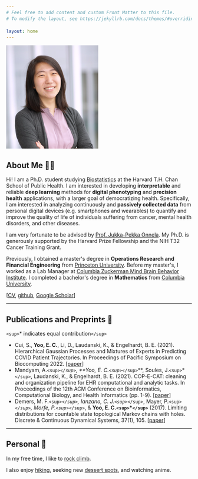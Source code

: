 ```yaml
---
# Feel free to add content and custom Front Matter to this file.
# To modify the layout, see https://jekyllrb.com/docs/themes/#overriding-theme-defaults

layout: home
---
```

<img src="/pics/profile.PNG" width="250"/>

## About Me 👩‍🔬

Hi! I am a Ph.D. student studying [Biostatistics](https://hsph.harvard.edu/department/biostatistics/) at the Harvard T.H. Chan School of Public Health. I am interested in developing **interpretable** and reliable **deep learning** methods for **digital phenotyping** and **precision health** applications, with a larger goal of democratizing health. Specifically, I am interested in analyzing continuously and **passively collected data** from personal digital devices (e.g. smartphones and wearables) to quantify and improve the quality of life of individuals suffering from cancer, mental health disorders, and other diseases.

I am very fortunate to be advised by [Prof. Jukka-Pekka Onnela](https://hsph.harvard.edu/research/onnela-lab/). My Ph.D. is generously supported by the Harvard Prize Fellowship and the NIH T32 Cancer Training Grant.

Previously, I obtained a master's degree in **Operations Research and Financial Engineering** from [Princeton University](https://www.princeton.edu). Before my master's, I worked as a Lab Manager at [Columbia Zuckerman Mind Brain Behavior Institute](). I completed a bachelor's degree in **Mathematics** from [Columbia University](https://www.math.columbia.edu/).

\[[CV](/pdfs/elizabeth_yoo_cv.pdf), [github](https://github.com/elizabethyoo), [Google Scholar](https://scholar.google.com/citations?user=kXszJzwAAAAJ&hl=en&oi=ao)\]

---

## Publications and Preprints 📝

`<sup>`* indicates equal contribution`</sup>`

- Cui, S., **Yoo, E. C.**, Li, D., Laudanski, K., & Engelhardt, B. E. (2021). Hierarchical Gaussian Processes and
  Mixtures of Experts in Predicting COVID Patient Trajectories. In Proceedings of Pacific Symposium on
  Biocomputing 2022. \[[paper](http://psb.stanford.edu/psb-online/proceedings/psb22/cui.pdf)\]
- Mandyam, A.`<sup>`*`</sup>`, **Yoo, E. C.`<sup>`*`</sup>`**, Soules, J.`<sup>`*`</sup>`, Laudanski, K., & Engelhardt, B. E. (2021). COP-E-CAT: cleaning
  and organization pipeline for EHR computational and analytic tasks. In Proceedings of the 12th ACM
  Conference on Bioinformatics, Computational Biology, and Health Informatics (pp. 1-9). \[[paper](https://dl.acm.org/doi/pdf/10.1145/3459930.3469536)\]
- Demers, M. F.`<sup>`*`</sup>`, Ianzano, C. J.`<sup>`*`</sup>`, Mayer, P.`<sup>`*`</sup>`, Morfe, P.`<sup>`*`</sup>`, & **Yoo, E. C.`<sup>`*`</sup>`** (2017). Limiting distributions for
  countable state topological Markov chains with holes. Discrete & Continuous Dynamical Systems, 37(1), 105. \[[paper](/pdfs/2016.10.27.limiting_final.pdf)\]

---

## Personal 🧗

In my free time, I like to [rock climb](/pics/climbing.jpg).

I also enjoy [hiking](/pics/hiking.jpeg), seeking new [dessert spots](/pics/dessert.JPG), and watching anime.
